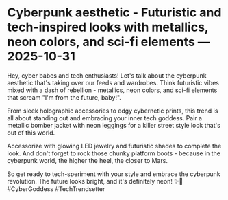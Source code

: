 # Cyberpunk aesthetic - Futuristic and tech-inspired looks with metallics, neon colors, and sci-fi elements — 2025-10-31

Hey, cyber babes and tech enthusiasts! Let's talk about the cyberpunk aesthetic that's taking over our feeds and wardrobes. Think futuristic vibes mixed with a dash of rebellion - metallics, neon colors, and sci-fi elements that scream "I'm from the future, baby!". 

From sleek holographic accessories to edgy cybernetic prints, this trend is all about standing out and embracing your inner tech goddess. Pair a metallic bomber jacket with neon leggings for a killer street style look that's out of this world. 

Accessorize with glowing LED jewelry and futuristic shades to complete the look. And don't forget to rock those chunky platform boots - because in the cyberpunk world, the higher the heel, the closer to Mars. 

So get ready to tech-speriment with your style and embrace the cyberpunk revolution. The future looks bright, and it's definitely neon! ✨👾 #CyberGoddess #TechTrendsetter